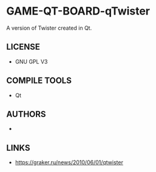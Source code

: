 # GAME-QT-BOARD-qTwister
A version of Twister created in Qt.

## LICENSE
* GNU GPL V3

## COMPILE TOOLS
* Qt
 
## AUTHORS
* 

## LINKS
* https://graker.ru/news/2010/06/01/qtwister
